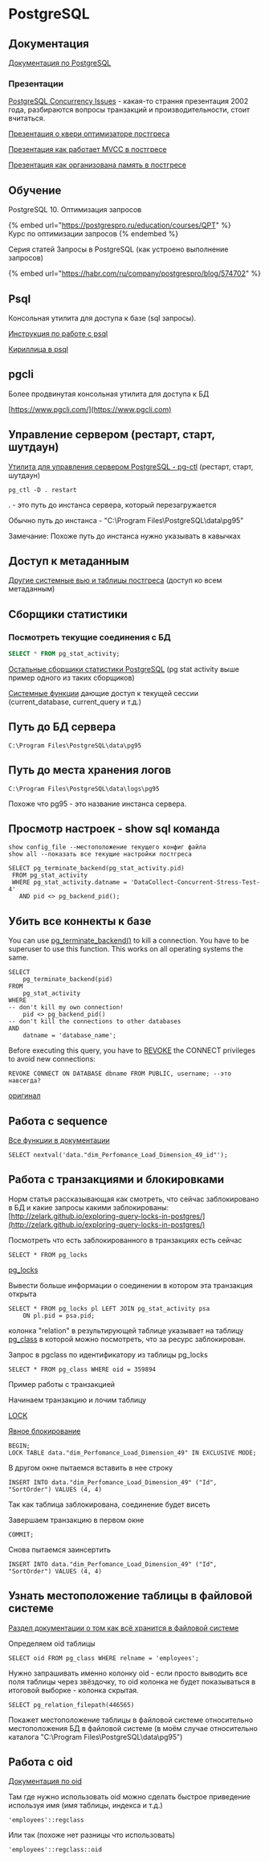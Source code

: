 # PostgreSQL

## Документация

[Документация по PostgreSQL](https://www.postgresql.org/docs/9.6/static/index.html)

### Презентации

[PostgreSQL Concurrency Issues](https://www.postgresql.org/files/developer/concurrency.pdf) - какая-то страння презентация 2002 года, разбираются вопросы транзакций и производительности, стоит вчитаться.

[Презентация о квери оптимизаторе постгреса](http://momjian.us/main/writings/pgsql/optimizer.pdf)

[Презентация как работает MVCC в постгресе](http://momjian.us/main/writings/pgsql/mvcc.pdf)

[Презентация как организована память в постгресе](http://momjian.us/main/writings/pgsql/inside\_shmem.pdf)

## Обучение

PostgreSQL 10. Оптимизация запросов

{% embed url="https://postgrespro.ru/education/courses/QPT" %}
\
Курс по оптимизации запросов
{% endembed %}

Серия статей Запросы в PostgreSQL (как устроено выполнение запросов)

{% embed url="https://habr.com/ru/company/postgrespro/blog/574702" %}

## Psql

Консольная утилита для доступа к базе (sql запросы).

[Инструкция по работе с psql](https://postgrespro.ru/docs/postgrespro/9.6/app-psql)

[Кириллица в psql](http://www.iu5bmstu.ru/index.php/PostgreSQL\_-\_%D0%9A%D0%B8%D1%80%D0%B8%D0%BB%D0%BB%D0%B8%D1%86%D0%B0\_%D0%B2\_psql\_%D0%BF%D0%BE%D0%B4\_Windows)

## pgcli

Более продвинутая консольная утилита для доступа к БД

[https://www.pgcli.com/](https://www.pgcli.com)

## Управление сервером (рестарт, старт, шутдаун)

[Утилита для управления сервером PostgreSQL - pg-ctl](https://www.postgresql.org/docs/9.3/static/app-pg-ctl.html) (рестарт, старт, шутдаун)

```
pg_ctl -D . restart
```

. - это путь до инстанса сервера, который перезагружается

Обычно путь до инстанса - "C:\Program Files\PostgreSQL\data\pg95"

Замечание: Похоже путь до инстанса нужно указывать в кавычках

## Доступ к метаданным

[Другие системные вью и таблицы постгреса](https://www.postgresql.org/docs/9.6/static/catalogs.html) (доступ ко всем метаданным)

## Cборщики статистики

### Посмотреть текущие соединения с БД

```sql
SELECT * FROM pg_stat_activity;
```

[Остальные сборщики статистики PostgreSQL](https://www.postgresql.org/docs/9.6/static/monitoring-stats.html) (pg stat activity выше пример одного из таких сборщиков)

[Системные функции](https://www.postgresql.org/docs/current/static/functions-info.html) дающие доступ к текущей сессии (current\_database, current\_query и т.д.)

## Путь до БД сервера

```
C:\Program Files\PostgreSQL\data\pg95
```

## Путь до места хранения логов

```
C:\Program Files\PostgreSQL\data\logs\pg95
```

Похоже что pg95 - это название инстанса сервера.

## Просмотр настроек - show sql команда

```
show config_file --местоположение текущего конфиг файла
show all --показать все текущие настройки постгреса
```

```
SELECT pg_terminate_backend(pg_stat_activity.pid)
 FROM pg_stat_activity
 WHERE pg_stat_activity.datname = 'DataCollect-Concurrent-Stress-Test-4'
   AND pid <> pg_backend_pid();
```

## Убить все коннекты к базе

You can use [pg\_terminate\_backend()](http://www.postgresql.org/docs/current/static/functions-admin.html) to kill a connection. You have to be superuser to use this function. This works on all operating systems the same.

```
SELECT
    pg_terminate_backend(pid)
FROM
    pg_stat_activity 
WHERE
-- don't kill my own connection!
    pid <> pg_backend_pid()
-- don't kill the connections to other databases
AND
    datname = 'database_name';
```

Before executing this query, you have to [REVOKE](http://www.postgresql.org/docs/current/interactive/sql-revoke.html) the CONNECT privileges to avoid new connections:

```
REVOKE CONNECT ON DATABASE dbname FROM PUBLIC, username; --это навсегда?
```

[оригинал](https://stackoverflow.com/questions/5108876/kill-a-postgresql-session-connection)

## Работа с sequence

[Все функции в документации](https://www.postgresql.org/docs/9.1/static/functions-sequence.html)

```
SELECT nextval('data."dim_Perfomance_Load_Dimension_49_id"');
```

## Работа с транзакциями и блокировками

Норм статья рассказывающая как смотреть, что сейчас заблокировано в БД и какие запросы какими заблокированы: [http://zelark.github.io/exploring-query-locks-in-postgres/](http://zelark.github.io/exploring-query-locks-in-postgres/)

Посмотреть что есть заблокированного в транзакциях есть сейчас

```
SELECT * FROM pg_locks
```

[pg\_locks](https://www.postgresql.org/docs/9.5/static/view-pg-locks.html)

Вывести больше информации о соединении в котором эта транзакция открыта

```
SELECT * FROM pg_locks pl LEFT JOIN pg_stat_activity psa
    ON pl.pid = psa.pid;
```

колонка "relation" в результирующей таблице указывает на таблицу [pg\_class](https://www.postgresql.org/docs/9.5/static/catalog-pg-class.html) в которой можно посмотреть, что за ресурс заблокирован.

Запрос в pgclass по идентификатору из таблицы pg\_locks

```
SELECT * FROM pg_class WHERE oid = 359894
```

Пример работы с транзакцией

Начинаем транзакцию и лочим таблицу

[LOCK](https://postgrespro.ru/docs/postgresql/9.6/sql-lock)

[Явное блокирование](https://www.postgresql.org/docs/9.5/static/explicit-locking.html)

```
BEGIN;
LOCK TABLE data."dim_Perfomance_Load_Dimension_49" IN EXCLUSIVE MODE;
```

В другом окне пытаемся вставить в нее строку

```
INSERT INTO data."dim_Perfomance_Load_Dimension_49" ("Id", "SortOrder") VALUES (4, 4)
```

Так как таблица заблокирована, соединение будет висеть

Завершаем транзакцию в первом окне

```
COMMIT;
```

Снова пытаемся заинсертить

```
INSERT INTO data."dim_Perfomance_Load_Dimension_49" ("Id", "SortOrder") VALUES (4, 4)
```

## Узнать местоположение таблицы в файловой системе

[Раздел документации о том как всё хранится в файловой системе](https://www.postgresql.org/docs/10/static/storage.html)

Определяем oid таблицы

```
SELECT oid FROM pg_class WHERE relname = 'employees';
```

Нужно запрашивать именно колонку oid - если просто выводить все поля таблицы через звёздочку, то oid колонка не будет показываться в итоговой выборке - колонка скрытая.

```
SELECT pg_relation_filepath(446565)
```

Покажет местоположение таблицы в файловой системе относительно местоположения БД в файловой системе (в моём случае относительно каталога "C:\Program Files\PostgreSQL\data\pg95")

## Работа с oid

[Документация по oid](https://www.postgresql.org/docs/current/static/datatype-oid.html)

Там где нужно использовать oid можно сделать быстрое приведение используя имя (имя таблицы, индекса и т.д.)

```
'employees'::regclass
```

Или так (похоже нет разницы что использовать)

```
'employees'::regclass::oid
```
